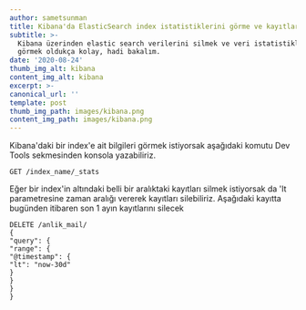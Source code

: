 ```yaml
---
author: sametsunman
title: Kibana'da ElasticSearch index istatistiklerini görme ve kayıtları silme
subtitle: >-
  Kibana üzerinden elastic search verilerini silmek ve veri istatistiklerini
  görmek oldukça kolay, hadi bakalım.
date: '2020-08-24'
thumb_img_alt: kibana
content_img_alt: kibana
excerpt: >-
canonical_url: ''
template: post
thumb_img_path: images/kibana.png
content_img_path: images/kibana.png
---
```

Kibana'daki bir index'e ait bilgileri görmek istiyorsak aşağıdaki komutu Dev Tools sekmesinden konsola yazabiliriz.

```
GET /index_name/_stats
```

Eğer bir index'in altındaki belli bir aralıktaki kayıtları silmek istiyorsak da 'lt parametresine zaman aralığı vererek  kayıtları silebiliriz. Aşağıdaki kayıtta bugünden itibaren son 1 ayın kayıtlarını silecek

```
DELETE /anlik_mail/
{
"query": {
"range": {
"@timestamp": {
"lt": "now-30d"
}
}
}
}
```
